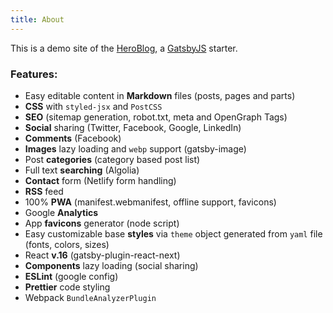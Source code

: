 ```yaml
---
title: About
---
```


This is a demo site of the [HeroBlog](https://github.com/greglobinski/gatsby-starter-hero-blog), a [GatsbyJS](https://www.gatsbyjs.org/) starter.

### Features:

* Easy editable content in **Markdown** files (posts, pages and parts)
* **CSS** with `styled-jsx` and `PostCSS`
* **SEO** (sitemap generation, robot.txt, meta and OpenGraph Tags)
* **Social** sharing (Twitter, Facebook, Google, LinkedIn)
* **Comments** (Facebook)
* **Images** lazy loading and `webp` support (gatsby-image)
* Post **categories** (category based post list)
* Full text **searching** (Algolia)
* **Contact** form (Netlify form handling)
* **RSS** feed
* 100% **PWA** (manifest.webmanifest, offline support, favicons)
* Google **Analytics**
* App **favicons** generator (node script)
* Easy customizable base **styles** via `theme` object generated from `yaml` file (fonts, colors, sizes)
* React **v.16** (gatsby-plugin-react-next)
* **Components** lazy loading (social sharing)
* **ESLint** (google config)
* **Prettier** code styling
* Webpack `BundleAnalyzerPlugin`
